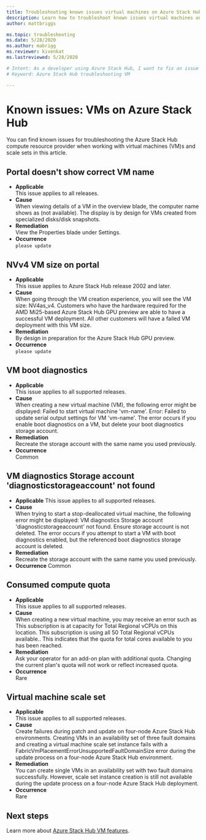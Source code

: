 ```yaml
---
title: Troubleshooting known issues virtual machines on Azure Stack Hub
description: Learn how to troubleshoot known issues virtual machines on Azure Stack Hub
author: mattbriggs

ms.topic: troubleshooting
ms.date: 5/28/2020
ms.author: mabrigg
ms.reviewer: kivenkat
ms.lastreviewed: 5/28/2020

# Intent: As a developer using Azure Stack Hub, I want to fix an issue I encounter when creating or managing my VM so that my users can use my VM or service delivered by the stack.
# Keyword: Azure Stack Hub troubleshooting VM

---
```


# Known issues: VMs on Azure Stack Hub

You can find known issues for troubleshooting the Azure Stack Hub compute resource provider when working with virtual machines (VM)s and scale sets in this article.

## Portal doesn't show correct VM name
- **Applicable**  
    This issue applies to all releases.  
- **Cause**  
    When viewing details of a VM in the overview blade, the computer name shows as (not available). The display is by design for VMs created from specialized disks/disk snapshots.  
- **Remediation**  
    View the Properties blade under Settings.  
- **Occurrence**  
    `please update`  

## NVv4 VM size on portal
- **Applicable**  
    This issue applies to Azure Stack Hub release 2002 and later.  
- **Cause**  
    When going through the VM creation experience, you will see the VM size: NV4as_v4. Customers who have the hardware required for the AMD Mi25-based Azure Stack Hub GPU preview are able to have a successful VM deployment. All other customers will have a failed VM deployment with this VM size.  
- **Remediation**  
    By design in preparation for the Azure Stack Hub GPU preview.  
- **Occurrence**  
    `please update`  

## VM boot diagnostics
- **Applicable**  
    This issue applies to all supported releases.  
- **Cause**  
    When creating a new virtual machine (VM), the following error might be displayed: Failed to start virtual machine 'vm-name'. Error: Failed to update serial output settings for VM 'vm-name'. The error occurs if you enable boot diagnostics on a VM, but delete your boot diagnostics storage account.  
- **Remediation**  
    Recreate the storage account with the same name you used previously.
- **Occurrence**  
    Common  

## VM diagnostics Storage account 'diagnosticstorageaccount' not found
- **Applicable**
    This issue applies to all supported releases.  
- **Cause**  
    When trying to start a stop-deallocated virtual machine, the following error might be displayed: VM diagnostics Storage account 'diagnosticstorageaccount' not found. Ensure storage account is not deleted. The error occurs if you attempt to start a VM with boot diagnostics enabled, but the referenced boot diagnostics storage account is deleted.  
- **Remediation**  
    Recreate the storage account with the same name you used previously.  
- **Occurrence**
    Common  

## Consumed compute quota
- **Applicable**  
    This issue applies to all supported releases.  
- **Cause**   
    When creating a new virtual machine, you may receive an error such as This subscription is at capacity for Total Regional vCPUs on this location. This subscription is using all 50 Total Regional vCPUs available.. This indicates that the quota for total cores available to you has been reached.  
- **Remediation**  
    Ask your operator for an add-on plan with additional quota. Changing the current plan's quota will not work or reflect increased quota.
- **Occurrence**  
    Rare  

## Virtual machine scale set

-  **Applicable**  
    This issue applies to all supported releases.  
- **Cause**  
    Create failures during patch and update on four-node Azure Stack Hub environments. Creating VMs in an availability set of three fault domains and creating a virtual machine scale set instance fails with a FabricVmPlacementErrorUnsupportedFaultDomainSize error during the update process on a four-node Azure Stack Hub environment.  
- **Remediation**  
    You can create single VMs in an availability set with two fault domains successfully. However, scale set instance creation is still not available during the update process on a four-node Azure Stack Hub deployment.  
- **Occurrence**  
    Rare  

## Next steps

Learn more about [Azure Stack Hub VM features](azure-stack-vm-considerations.md).
